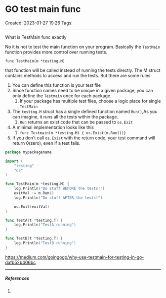 # GO test main func
Created: 2023-01-27 19:26
Tags: 
____

What is TestMain func exactly

No it is not to test the main function on your program. Basically the `TestMain` function provides more control over running tests.

`func TestMain(m *testing.M)`

that function will be called instead of running the tests directly.
The M struct contains methods to access and run the tests.
But there are some rules

1. You can define this function is your test file
2. Since function names need to be unique in a given package, you can only define the `Testmain` once for each package.
	1. If your package has multiple test files, choose a logic place for single `TestMain`
3. The `testing.M` struct has a single defined function named `Run()`,As you can imagine, it runs all the tests within the package.
	1. `Run` returns an exist code that can be passed to `os.Exit`
4. A minimal implementation looks like this
	1. `func Testmain(m *testing.M) { os.Exist(m.Run())}`
5. If you don't call `os.Exist` with the return code, your test command will return 0(zero), even if a test fails.


```go
package mypackagename

import (
    "testing"
    "os"
)

func TestMain(m *testing.M) {
    log.Println("Do stuff BEFORE the tests!")
    exitVal := m.Run()
    log.Println("Do stuff AFTER the tests!")

    os.Exit(exitVal)
}

func TestA(t *testing.T) {
    log.Println("TestA running")
}

func TestB(t *testing.T) {
    log.Println("TestB running")
}
```
https://medium.com/goingogo/why-use-testmain-for-testing-in-go-dafb52b406bc


_____
##### References
1.

